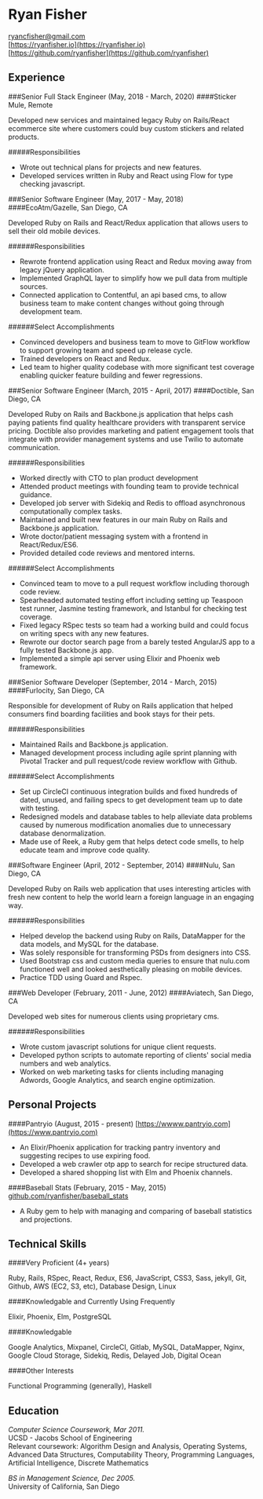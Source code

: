 Ryan Fisher
===========
ryancfisher@gmail.com  
[https://ryanfisher.io](https://ryanfisher.io)  
[https://github.com/ryanfisher](https://github.com/ryanfisher)

Experience
----------
###Senior Full Stack Engineer (May, 2018 - March, 2020)
####Sticker Mule, Remote

Developed new services and maintained legacy Ruby on Rails/React ecommerce site where customers could buy custom stickers and related products.

#####Responsibilities
- Wrote out technical plans for projects and new features.
- Developed services written in Ruby and React using Flow for type checking javascript.


###Senior Software Engineer (May, 2017 - May, 2018)
####EcoAtm/Gazelle, San Diego, CA

Developed Ruby on Rails and React/Redux application that allows users to sell their old mobile devices.

######Responsibilities
- Rewrote frontend application using React and Redux moving away from legacy jQuery application.
- Implemented GraphQL layer to simplify how we pull data from multiple sources.
- Connected application to Contentful, an api based cms, to allow business team to make content changes without going through development team.

######Select Accomplishments
- Convinced developers and business team to move to GitFlow workflow to support growing team and speed up release cycle.
- Trained developers on React and Redux.
- Led team to higher quality codebase with more significant test coverage enabling quicker feature building and fewer regressions.

###Senior Software Engineer (March, 2015 - April, 2017)
####Doctible, San Diego, CA

Developed Ruby on Rails and Backbone.js application that helps cash paying patients find quality healthcare providers with transparent service pricing. Doctible also provides marketing and patient engagement tools that integrate with provider management systems and use Twilio to automate communication.

######Responsibilities
- Worked directly with CTO to plan product development
- Attended product meetings with founding team to provide technical guidance.
- Developed job server with Sidekiq and Redis to offload asynchronous computationally complex tasks.
- Maintained and built new features in our main Ruby on Rails and Backbone.js application.
- Wrote doctor/patient messaging system with a frontend in React/Redux/ES6.
- Provided detailed code reviews and mentored interns.

######Select Accomplishments
- Convinced team to move to a pull request workflow including thorough code review.
- Spearheaded automated testing effort including setting up Teaspoon test runner, Jasmine testing framework, and Istanbul for checking test coverage.
- Fixed legacy RSpec tests so team had a working build and could focus on writing specs with any new features.
- Rewrote our doctor search page from a barely tested AngularJS app to a fully tested Backbone.js app.
- Implemented a simple api server using Elixir and Phoenix web framework.

###Senior Software Developer (September, 2014 - March, 2015)
####Furlocity, San Diego, CA

Responsible for development of Ruby on Rails application that helped consumers find boarding facilities and book stays for their pets.

######Responsibilities
- Maintained Rails and Backbone.js application.
- Managed development process including agile sprint planning with Pivotal Tracker and pull request/code review workflow with Github.

######Select Accomplishments
- Set up CircleCI continuous integration builds and fixed hundreds of dated, unused, and failing specs to get development team up to date with testing.
- Redesigned models and database tables to help alleviate data problems caused by numerous modification anomalies due to unnecessary database denormalization.
- Made use of Reek, a Ruby gem that helps detect code smells, to help educate team and improve code quality.

###Software Engineer (April, 2012 - September, 2014)
####Nulu, San Diego, CA

Developed Ruby on Rails web application that uses interesting articles with fresh new content to help the world learn a foreign language in an engaging way.

######Responsibilities
- Helped develop the backend using Ruby on Rails, DataMapper for the data models, and MySQL for the database.
- Was solely responsible for transforming PSDs from designers into CSS.
- Used Bootstrap css and custom media queries to ensure that nulu.com functioned well and looked aesthetically pleasing on mobile devices.
- Practice TDD using Guard and Rspec.

###Web Developer (February, 2011 - June, 2012)
####Aviatech, San Diego, CA

Developed web sites for numerous clients using proprietary cms.

######Responsibilities
- Wrote custom javascript solutions for unique client requests.
- Developed python scripts to automate reporting of clients' social media numbers and web analytics.
- Worked on web marketing tasks for clients including managing Adwords, Google Analytics, and search engine optimization.

Personal Projects
-------------
####Pantryio (August, 2015 - present)
[https://wwww.pantryio.com](https://www.pantryio.com)

- An Elixir/Phoenix application for tracking pantry inventory and suggesting recipes to use expiring food.
- Developed a web crawler otp app to search for recipe structured data.
- Developed a shared shopping list with Elm and Phoenix channels.

####Baseball Stats (February, 2015 - May, 2015)
[github.com/ryanfisher/baseball_stats](https://github.com/ryanfisher/baseball_stats)  

- A Ruby gem to help with managing and comparing of baseball statistics and projections.

Technical Skills
----------------

####Very Proficient (4+ years)

Ruby, Rails, RSpec, React, Redux, ES6, JavaScript, CSS3, Sass, jekyll, Git, Github, AWS (EC2, S3, etc), Database Design, Linux

####Knowledgable and Currently Using Frequently

Elixir, Phoenix, Elm, PostgreSQL

####Knowledgable

Google Analytics, Mixpanel, CircleCI, Gitlab, MySQL, DataMapper, Nginx, Google Cloud Storage, Sidekiq, Redis, Delayed Job, Digital Ocean

####Other Interests

Functional Programming (generally), Haskell


Education
---------
*Computer Science Coursework, Mar 2011.*  
UCSD - Jacobs School of Engineering  
Relevant coursework: Algorithm Design and Analysis, Operating Systems, Advanced Data Structures, Computability Theory, Programming Languages, Artificial Intelligence, Discrete Mathematics

*BS in Management Science, Dec 2005.*  
University of California, San Diego
